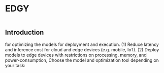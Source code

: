 
# EDGY
```

```
## Introduction

for optimizing the models for deployment and execution.
(1) Reduce latency and inference cost for cloud and edge devices (e.g. mobile, IoT).
(2) Deploy models to edge devices with restrictions on processing, memory, and power-consumption, 
Choose the model and optimization tool depending on your task:
